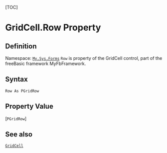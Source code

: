 [TOC]
# GridCell.Row Property

## Definition
Namespace: [`My.Sys.Forms`](My.Sys.Forms.md)
`Row` is property of the GridCell control, part of the freeBasic framework MyFbFramework.
## Syntax
```freeBasic
Row As PGridRow
```
## Property Value
[`PGridRow`]
## See also
[`GridCell`](GridCell.md)
